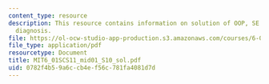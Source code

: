 ```yaml
---
content_type: resource
description: This resource contains information on solution of OOP, SE to DE, and
  diagnosis.
file: https://ol-ocw-studio-app-production.s3.amazonaws.com/courses/6-01sc-introduction-to-electrical-engineering-and-computer-science-i-spring-2011/0782f4b59a6ccb4ef56c781fa4081d7d_MIT6_01SCS11_mid01_S10_sol.pdf
file_type: application/pdf
resourcetype: Document
title: MIT6_01SCS11_mid01_S10_sol.pdf
uid: 0782f4b5-9a6c-cb4e-f56c-781fa4081d7d
---
```

